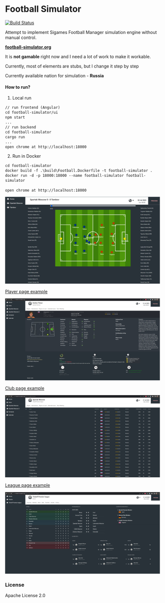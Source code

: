 # Football Simulator 
[![Build Status](http://drone.zoxexivo.com/api/badges/ZOXEXIVO/football-simulator/status.svg)](http://drone.zoxexivo.com/ZOXEXIVO/football-simulator)

Attempt to implement Sigames Football Manager simulation engine without manual control.

**[football-simulator.org](https://football-simulator.org)**

It is **not gamable** right now and I need a lot of work to make it workable.

Currently, most of elements are stubs, but I change it step by step

Currently available nation for simulation - **Russia**

#### How to run?

1) Local run
```console
// run frontend (Angular)
cd football-simulator/ui
npm start
...
// run backend
cd football-simulator
cargo run
...
open chrome at http://localhost:18000
```
2) Run in Docker
```console
cd football-simulator
docker build -f .\build\Football.Dockerfile -t football-simulator .
docker run -d -p 18000:18000 --name football-simulator football-simulator

open chrome at http://localhost:18000
```

![alt text](docs/images/match.jpg "Match example")

[Player page example](https://football-simulator.org/teams/spartak-moscow/players/0)

![alt text](docs/images/player.jpg "Player page")

[Club page example](https://football-simulator.org/teams/spartak-moscow)

![alt text](docs/images/club.jpg "Club page")

[League page example](https://football-simulator.org/leagues/tinkoff-premier_league)

![alt text](docs/images/league.jpg "League page")

### License

Apache License 2.0